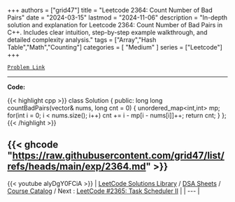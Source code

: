 
+++
authors = ["grid47"]
title = "Leetcode 2364: Count Number of Bad Pairs"
date = "2024-03-15"
lastmod = "2024-11-06"
description = "In-depth solution and explanation for Leetcode 2364: Count Number of Bad Pairs in C++. Includes clear intuition, step-by-step example walkthrough, and detailed complexity analysis."
tags = ["Array","Hash Table","Math","Counting"]
categories = [
    "Medium"
]
series = ["Leetcode"]
+++



[`Problem Link`](https://leetcode.com/problems/count-number-of-bad-pairs/description/)

---
**Code:**

{{< highlight cpp >}}
class Solution {
public:
    long long countBadPairs(vector<int>& nums, long cnt = 0) {
        unordered_map<int,int> mp;
        for(int i = 0; i < nums.size(); i++)
            cnt += i - mp[i - nums[i]]++;
        return cnt;
    }
};
{{< /highlight >}}

{{< ghcode "https://raw.githubusercontent.com/grid47/list/refs/heads/main/exp/2364.md" >}}
---
{{< youtube alyDgY0FCiA >}}
| [LeetCode Solutions Library](https://grid47.xyz/leetcode/) / [DSA Sheets](https://grid47.xyz/sheets/) / [Course Catalog](https://grid47.xyz/courses/) / Next : [LeetCode #2365: Task Scheduler II](https://grid47.xyz/leetcode/solution-2365-task-scheduler-ii/) |
| --- |
